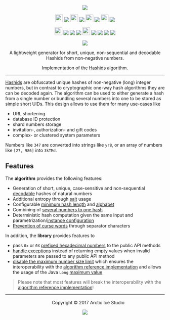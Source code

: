 <p align="center"><img src="https://cdn.rawgit.com/arcticicestudio/icecore-hashids/develop/src/main/assets/icecore-hashids-logo-banner.svg"/></p>

<p align="center"><img src="https://cdn.travis-ci.org/images/favicon-c566132d45ab1a9bcae64d8d90e4378a.svg" width=24 height=24/> <a href="https://travis-ci.org/arcticicestudio/icecore-hashids"><img src="https://img.shields.io/travis/arcticicestudio/icecore-hashids/develop.svg?style=flat-square"/></a> <img src="https://circleci.com/favicon.ico" width=24 height=24/> <a href="https://circleci.com/gh/arcticicestudio/icecore-hashids"><img src="https://img.shields.io/circleci/project/github/arcticicestudio/icecore-hashids/develop.svg?style=flat-square"/></a> <img src="https://assets-cdn.github.com/favicon.ico" width=24 height=24/> <a href="https://github.com/arcticicestudio/icecore-hashids/releases/latest"><img src="https://img.shields.io/github/release/arcticicestudio/icecore-hashids.svg?style=flat-square"/></a> <img src="https://d234q63orb21db.cloudfront.net/685e381330164f79197bc0e7f75035c6f1b9d7d0/media/images/favicon.png" width=24 height=24/> <a href="https://codecov.io/gh/arcticicestudio/icecore-hashids"><img src="https://img.shields.io/codecov/c/github/arcticicestudio/icecore-hashids/develop.svg?style=flat-square"/></a></p>

<p align="center"><img src="http://central.sonatype.org/favicon.ico" width=24 height=24/> <a href="http://search.maven.org/#search%7Cgav%7C1%7Cg%3A%22com.arcticicestudio%22%20AND%20a%3A%22icecore-hashids%22"><img src="https://img.shields.io/maven-central/v/com.arcticicestudio/icecore-hashids.svg?style=flat-square"/></a> <img src="https://oss.sonatype.org/favicon.ico"/> <a href="https://oss.sonatype.org/content/repositories/snapshots/com/arcticicestudio/icecore-hashids"><img src="https://img.shields.io/badge/snapshot-_---blue.svg?style=flat-square"/></a> <img src="https://bintray.com/favicon.ico" width=24 height=24/> <a href="https://bintray.com/arcticicestudio/IceCore/icecore-hashids/_latestVersion"><img src="https://api.bintray.com/packages/arcticicestudio/IceCore/icecore-hashids/images/download.svg"></a> <a href="https://oss.jfrog.org/webapp/#/artifacts/browse/tree/General/oss-snapshot-local/com/arcticicestudio/icecore-hashids"><img src="https://img.shields.io/badge/artifactory-_---43A047.svg?style=flat-square"/></a> <img src="https://jitpack.io/favicon.ico"/> <a href="https://jitpack.io/#arcticicestudio/icecore-hashids"><img src="https://jitpack.io/v/arcticicestudio/icecore-hashids.svg?style=flat-square"></a></p>

<p align="center"><a href="https://arcticicestudio.github.io/icecore-hashids/javadoc"><img src="https://img.shields.io/badge/JavaDoc-0.3.0-81A1C1.svg?style=flat-square"/></a></p>

<p align="center">A lightweight generator for short, unique, non-sequential and decodable Hashids from non-negative numbers.</p>

<p align="center">Implementation of the <a href="http://hashids.org">Hashids</a> algorithm.</p>

---

[Hashids][hashids] are obfuscated unique hashes of non-negative (long) integer numbers, but in contrast to cryptographic one-way hash algorithms they are can be decoded again. The algorithm can be used to either generate a hash from a single number or bundling several numbers into one to be stored as simple short UIDs. This design allows to use them for many use-cases like

* URL shortening
* database ID protection
* shard numbers storage
* invitation-, authorization- and gift codes
* complex- or clustered system parameters

Numbers like `347` are converted into strings like `yr8`, or an array of numbers like `[27, 986]` into `3kTMd`.

## Features

The **algorithm** provides the following features:

* Generation of short, unique, case-sensitive and non-sequential [decodable][api-guide-decoding] hashes of natural numbers
* Additional entropy through [salt][api-guide-config-salt] usage
* Configurable [minimum hash length][api-guide-config-min-hash-length] and [alphabet][api-guide-config-alphabet]
* Combining of [several numbers to one hash][api-guide-encoding]
* Deterministic hash computation given the same input and parametrization/[instance configuration][api-instances]
* [Prevention of curse words][api-curse-word-prevention] through separator characters

In addition, the **library** provides features to

* pass `0x` or `0X` [prefixed hexadecimal numbers][api-guide-config-feature-hex-prefix] to the public API methods
* [handle exceptions][api-guide-config-feature-exception-handling] instead of returning empty values when invalid parameters are passed to any public API method
* [disable the maximum number size limit][api-guide-config-feature-no-max-number-size] which ensures the interoperability with the [algorithm reference implementation][hashids-js] and allows the usage of the Java `Long` [maximum value][long-max-value]

> Please note that most features will break the interoperability with the [algorithm reference implementation][hashids-js]!

---

<p align="center"> <img src="http://arcticicestudio.com/favicon.ico" width=16 height=16/> Copyright &copy; 2017
Arctic Ice Studio</p>

<p align="center"><a href="http://www.apache.org/licenses/LICENSE-2.0"><img src="https://img.shields.io/badge/License-Apache_2.0-5E81AC.svg"/></a></p>

[api-curse-word-prevention]: api/curse-word-prevention.md
[api-guide-config-alphabet]: api/guide/configuration/index.md#determine-a-custom-alphabet
[api-guide-config-feature-exception-handling]: api/guide/configuration/features.md#exception-handling
[api-guide-config-feature-hex-prefix]: api/guide/configuration/features.md#allow-hexadecimal-number-prefixes
[api-guide-config-feature-no-max-number-size]: api/guide/configuration/features.md#no-number-size-limit
[api-guide-config-min-hash-length]: api/guide/configuration/index.md#defining-a-minimum-hash-length
[api-guide-config-salt]: api/guide/configuration/index.md#using-a-salt
[api-guide-decoding]: api/guide/decoding.md
[api-guide-encoding]: api/guide/encoding.md
[api-instances]: api/instances.md
[hashids]: http://hashids.org
[hashids-js]: https://github.com/ivanakimov/hashids.js
[long-max-value]: https://docs.oracle.com/javase/8/docs/api/java/lang/Long.html#MAX_VALUE
